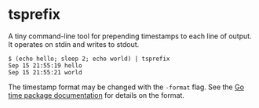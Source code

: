# tsprefix

A tiny command-line tool for prepending timestamps to each line of output. It operates on stdin and writes to
stdout.

```
$ (echo hello; sleep 2; echo world) | tsprefix
Sep 15 21:55:19 hello
Sep 15 21:55:21 world
```

The timestamp format may be changed with the `-format` flag. See the [Go time package
documentation](http://golang.org/pkg/time/) for details on the format.
